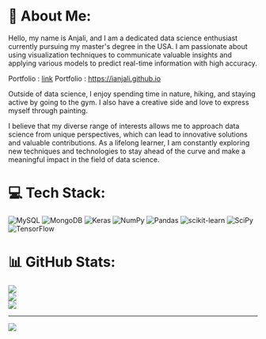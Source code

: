 # 💫 About Me:

Hello, my name is Anjali, and I am a dedicated data science enthusiast currently pursuing my master's degree in the USA. I am passionate about using visualization techniques to communicate valuable insights and applying various models to predict real-time information with high accuracy.

Portfolio : [link](doc:https://ianjali.github.io)
Portfolio : https://ianjali.github.io

Outside of data science, I enjoy spending time in nature, hiking, and staying active by going to the gym. I also have a creative side and love to express myself through painting.

I believe that my diverse range of interests allows me to approach data science from unique perspectives, which can lead to innovative solutions and valuable contributions. As a lifelong learner, I am constantly exploring new techniques and technologies to stay ahead of the curve and make a meaningful impact in the field of data science.

# 💻 Tech Stack:
![MySQL](https://img.shields.io/badge/mysql-%2300f.svg?style=for-the-badge&logo=mysql&logoColor=white) ![MongoDB](https://img.shields.io/badge/MongoDB-%234ea94b.svg?style=for-the-badge&logo=mongodb&logoColor=white) ![Keras](https://img.shields.io/badge/Keras-%23D00000.svg?style=for-the-badge&logo=Keras&logoColor=white) ![NumPy](https://img.shields.io/badge/numpy-%23013243.svg?style=for-the-badge&logo=numpy&logoColor=white) ![Pandas](https://img.shields.io/badge/pandas-%23150458.svg?style=for-the-badge&logo=pandas&logoColor=white) ![scikit-learn](https://img.shields.io/badge/scikit--learn-%23F7931E.svg?style=for-the-badge&logo=scikit-learn&logoColor=white) ![SciPy](https://img.shields.io/badge/SciPy-%230C55A5.svg?style=for-the-badge&logo=scipy&logoColor=%white) ![TensorFlow](https://img.shields.io/badge/TensorFlow-%23FF6F00.svg?style=for-the-badge&logo=TensorFlow&logoColor=white)
# 📊 GitHub Stats:
![](https://github-readme-stats.vercel.app/api?username=ianjali&theme=dark&hide_border=false&include_all_commits=false&count_private=false)<br/>
![](https://github-readme-streak-stats.herokuapp.com/?user=ianjali&theme=dark&hide_border=false)<br/>
![](https://github-readme-stats.vercel.app/api/top-langs/?username=ianjali&theme=dark&hide_border=false&include_all_commits=false&count_private=false&layout=compact)

---
[![](https://visitcount.itsvg.in/api?id=ianjali&icon=0&color=0)](https://visitcount.itsvg.in)

<!-- Proudly created with GPRM ( https://gprm.itsvg.in ) -->
